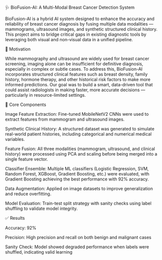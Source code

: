 🩺 BioFusion-AI: A Multi-Modal Breast Cancer Detection System

BioFusion-AI is a hybrid AI system designed to enhance the accuracy and reliability of breast cancer diagnosis by fusing multiple data modalities — mammograms, ultrasound images, and synthetic structured clinical history. This project aims to bridge critical gaps in existing diagnostic tools by leveraging both visual and non-visual data in a unified pipeline.

🔬 Motivation

While mammography and ultrasound are widely used for breast cancer screening, imaging alone can be insufficient for definitive diagnosis, especially in complex or subtle cases. To address this, BioFusion-AI incorporates structured clinical features such as breast density, family history, hormone therapy, and other historical risk factors to make more informed predictions. Our goal was to build a smart, data-driven tool that could assist radiologists in making faster, more accurate decisions — particularly in resource-limited settings.

🧠 Core Components

Image Feature Extraction: Fine-tuned MobileNetV2 CNNs were used to extract features from mammogram and ultrasound images.

Synthetic Clinical History: A structured dataset was generated to simulate real-world patient histories, including categorical and numerical medical variables.

Feature Fusion: All three modalities (mammogram, ultrasound, and clinical history) were processed using PCA and scaling before being merged into a single feature vector.

Classifier Ensemble: Multiple ML classifiers (Logistic Regression, SVM, Random Forest, XGBoost, Gradient Boosting, etc.) were evaluated, with Gradient Boosting achieving the best performance with 92% accuracy.

Data Augmentation: Applied on image datasets to improve generalization and reduce overfitting.

Model Evaluation: Train-test split strategy with sanity checks using label shuffling to validate model integrity.

✅ Results

Accuracy: 92%

Precision: High precision and recall on both benign and malignant cases

Sanity Check: Model showed degraded performance when labels were shuffled, indicating valid learning

